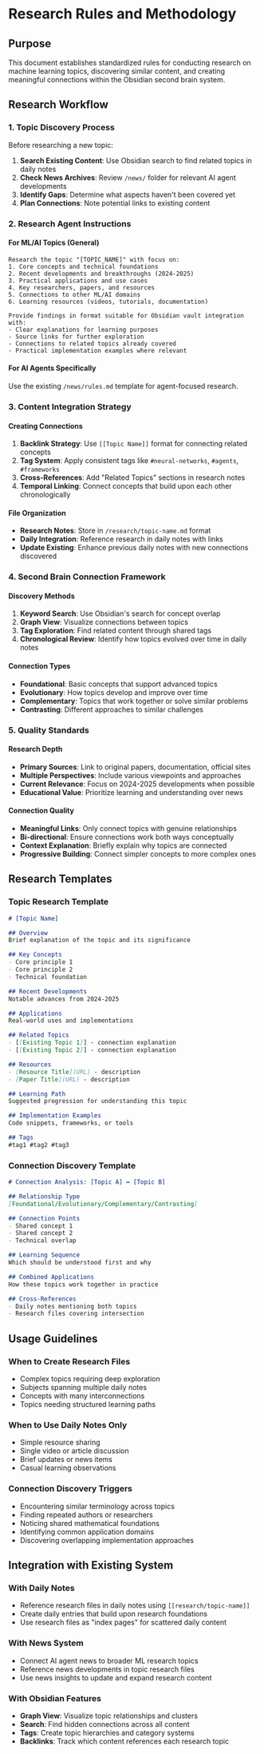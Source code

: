 # Research Rules and Methodology

## Purpose
This document establishes standardized rules for conducting research on machine learning topics, discovering similar content, and creating meaningful connections within the Obsidian second brain system.

## Research Workflow

### 1. Topic Discovery Process
Before researching a new topic:
1. **Search Existing Content**: Use Obsidian search to find related topics in daily notes
2. **Check News Archives**: Review `/news/` folder for relevant AI agent developments
3. **Identify Gaps**: Determine what aspects haven't been covered yet
4. **Plan Connections**: Note potential links to existing content

### 2. Research Agent Instructions

#### For ML/AI Topics (General)
```
Research the topic "[TOPIC_NAME]" with focus on:
1. Core concepts and technical foundations
2. Recent developments and breakthroughs (2024-2025)
3. Practical applications and use cases
4. Key researchers, papers, and resources
5. Connections to other ML/AI domains
6. Learning resources (videos, tutorials, documentation)

Provide findings in format suitable for Obsidian vault integration with:
- Clear explanations for learning purposes
- Source links for further exploration
- Connections to related topics already covered
- Practical implementation examples where relevant
```

#### For AI Agents Specifically
Use the existing `/news/rules.md` template for agent-focused research.

### 3. Content Integration Strategy

#### Creating Connections
1. **Backlink Strategy**: Use `[[Topic Name]]` format for connecting related concepts
2. **Tag System**: Apply consistent tags like `#neural-networks`, `#agents`, `#frameworks`
3. **Cross-References**: Add "Related Topics" sections in research notes
4. **Temporal Linking**: Connect concepts that build upon each other chronologically

#### File Organization
- **Research Notes**: Store in `/research/topic-name.md` format
- **Daily Integration**: Reference research in daily notes with links
- **Update Existing**: Enhance previous daily notes with new connections discovered

### 4. Second Brain Connection Framework

#### Discovery Methods
1. **Keyword Search**: Use Obsidian's search for concept overlap
2. **Graph View**: Visualize connections between topics
3. **Tag Exploration**: Find related content through shared tags
4. **Chronological Review**: Identify how topics evolved over time in daily notes

#### Connection Types
- **Foundational**: Basic concepts that support advanced topics
- **Evolutionary**: How topics develop and improve over time
- **Complementary**: Topics that work together or solve similar problems
- **Contrasting**: Different approaches to similar challenges

### 5. Quality Standards

#### Research Depth
- **Primary Sources**: Link to original papers, documentation, official sites
- **Multiple Perspectives**: Include various viewpoints and approaches
- **Current Relevance**: Focus on 2024-2025 developments when possible
- **Educational Value**: Prioritize learning and understanding over news

#### Connection Quality
- **Meaningful Links**: Only connect topics with genuine relationships
- **Bi-directional**: Ensure connections work both ways conceptually
- **Context Explanation**: Briefly explain why topics are connected
- **Progressive Building**: Connect simpler concepts to more complex ones

## Research Templates

### Topic Research Template
```markdown
# [Topic Name]

## Overview
Brief explanation of the topic and its significance

## Key Concepts
- Core principle 1
- Core principle 2
- Technical foundation

## Recent Developments
Notable advances from 2024-2025

## Applications
Real-world uses and implementations

## Related Topics
- [[Existing Topic 1]] - connection explanation
- [[Existing Topic 2]] - connection explanation

## Resources
- [Resource Title](URL) - description
- [Paper Title](URL) - description

## Learning Path
Suggested progression for understanding this topic

## Implementation Examples
Code snippets, frameworks, or tools

## Tags
#tag1 #tag2 #tag3
```

### Connection Discovery Template
```markdown
# Connection Analysis: [Topic A] ↔ [Topic B]

## Relationship Type
[Foundational/Evolutionary/Complementary/Contrasting]

## Connection Points
- Shared concept 1
- Shared concept 2
- Technical overlap

## Learning Sequence
Which should be understood first and why

## Combined Applications
How these topics work together in practice

## Cross-References
- Daily notes mentioning both topics
- Research files covering intersection
```

## Usage Guidelines

### When to Create Research Files
- Complex topics requiring deep exploration
- Subjects spanning multiple daily notes
- Concepts with many interconnections
- Topics needing structured learning paths

### When to Use Daily Notes Only
- Simple resource sharing
- Single video or article discussion
- Brief updates or news items
- Casual learning observations

### Connection Discovery Triggers
- Encountering similar terminology across topics
- Finding repeated authors or researchers
- Noticing shared mathematical foundations
- Identifying common application domains
- Discovering overlapping implementation approaches

## Integration with Existing System

### With Daily Notes
- Reference research files in daily notes using `[[research/topic-name]]`
- Create daily entries that build upon research foundations
- Use research files as "index pages" for scattered daily content

### With News System
- Connect AI agent news to broader ML research topics
- Reference news developments in topic research files
- Use news insights to update and expand research content

### With Obsidian Features
- **Graph View**: Visualize topic relationships and clusters
- **Search**: Find hidden connections across all content
- **Tags**: Create topic hierarchies and category systems
- **Backlinks**: Track which content references each research topic